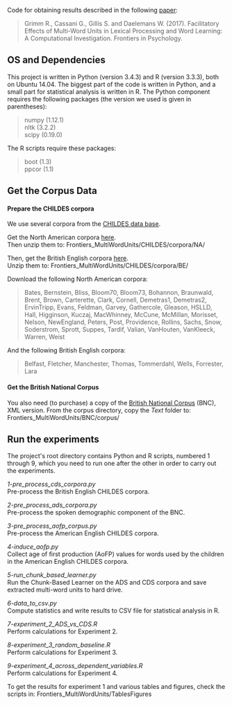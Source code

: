 Code for obtaining results described in the following [paper](http://journal.frontiersin.org/article/10.3389/fpsyg.2017.00555/full?&utm_source=Email_to_authors_&utm_medium=Email&utm_content=T1_11.5e1_author&utm_campaign=Email_publication&field=&journalName=Frontiers_in_Psychology&id=253632#): 

> Grimm R., Cassani G., Gillis S. and Daelemans W. (2017). Facilitatory Effects of Multi-Word Units in Lexical Processing and Word Learning: A Computational Investigation. Frontiers in Psychology.

## OS and Dependencies

This project is written in Python (version 3.4.3) and R (version 3.3.3), both on Ubuntu 14.04. The biggest part of the code is written in Python, and a small part for statistical analysis is written in R. 
The Python component requires the following packages (the version we used is given in parentheses):
> numpy (1.12.1)  
nltk (3.2.2)  
scipy (0.19.0)  

The R scripts require these packages:  
> boot (1.3)  
ppcor (1.1)


## Get the Corpus Data

#### Prepare the CHILDES corpora 

We use several corpora from the [CHILDES data base](http://childes.talkbank.org/).  

Get the North American corpora [here](http://childes.talkbank.org/data-xml/Eng-NA/).    
Then unzip them to: Frontiers_MultiWordUnits/CHILDES/corpora/NA/

Then, get the British English corpora [here](http://childes.talkbank.org/data-xml/Eng-UK/).  
Unzip them to: Frontiers_MultiWordUnits/CHILDES/corpora/BE/

Download the following North American corpora:
> Bates, Bernstein, Bliss, Bloom70, Bloom73, Bohannon, Braunwald, Brent, Brown, Carterette, Clark, Cornell, Demetras1, Demetras2, ErvinTripp, Evans, Feldman, Garvey, Gathercole,  Gleason, HSLLD, Hall, Higginson, Kuczaj, MacWhinney, McCune, McMillan, Morisset, Nelson, NewEngland, Peters, Post, Providence, Rollins, Sachs, Snow, Soderstrom, Sprott, Suppes, Tardif, Valian, VanHouten, VanKleeck, Warren, Weist

And the following British English corpora:  
> Belfast, Fletcher, Manchester, Thomas, Tommerdahl, Wells, Forrester, Lara

#### Get the British National Corpus

You also need (to purchase) a copy of the [British National Corpus](http://www.natcorp.ox.ac.uk/) (BNC), XML version. From the corpus directory, copy the *Text* folder to: Frontiers_MultiWordUnits/BNC/corpus/   


## Run the experiments 

The project's root directory contains Python and R scripts, numbered 1 through 9, which you need to run one after the other in order to carry out the experiments. 

*1-pre_process_cds_corpora.py*      
Pre-process the British English CHILDES corpora.

*2-pre_process_ads_corpora.py*      
Pre-process the spoken demographic component of the BNC.

*3-pre_process_aofp_corpus.py*        
Pre-process the American English CHILDES corpora.

*4-induce_aofp.py*       
Collect age of first production (AoFP) values for words used by the children in the American English CHILDES corpora.

*5-run_chunk_based_learner.py*        
Run the Chunk-Based Learner on the ADS and CDS corpora and save extracted multi-word units to hard drive.

*6-data_to_csv.py*  
Compute statistics and write results to CSV file for statistical analysis in R.

*7-experiment_2_ADS_vs_CDS.R*  
Perform calculations for Experiment 2.

*8-experiment_3_random_baseline.R*  
Perform calculations for Experiment 3.

*9-experiment_4_across_dependent_variables.R*  
Perform calculations for Experiment 4.

To get the results for experiment 1 and various tables and figures, check the scripts in: Frontiers_MultiWordUnits/TablesFigures
